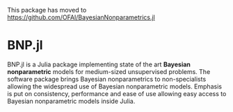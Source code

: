 This package has moved to https://github.com/OFAI/BayesianNonparametrics.jl

# BNP.jl
BNP.jl is a Julia package implementing state of the art **Bayesian nonparametric** models for medium-sized unsupervised problems. 
The software package brings Bayesian nonparametrics to non-specialists allowing the widespread use of Bayesian nonparametric models. 
Emphasis is put on consistency, performance and ease of use allowing easy access to Bayesian nonparametric models inside Julia.
